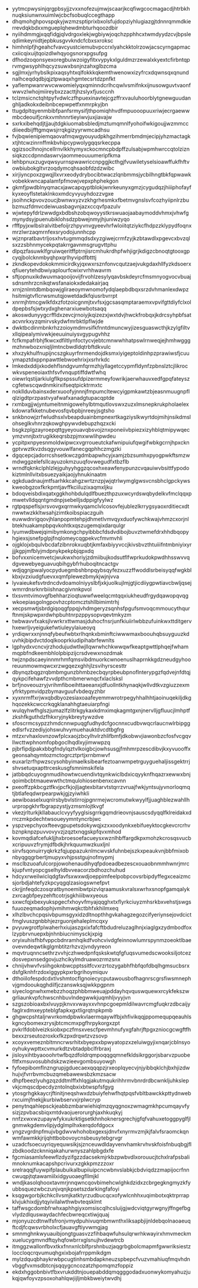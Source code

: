 * yytmcpwysinjqrgpbsyjjzvxxnofezujmwjscaarjkcqfiwgcocmagacdjhtrbkhnuqksiunwnxuimlwjcbcfsobuqlccegthapp
* dhqmohghpovspqkyjwzmzsptiprixbxolsfujdopziyhlugiazgjtdnnrqmmdkierrevdqkbdxxmgueplqhewdmbturhqoozdbir
* nyiihdmmgjxqqfidgjqlvdrgoxlekjwgbiywjoqchzpphhcxtwmdyydzcvjbpsleqdimkeynidtjepbkusgvvkndcfcbxsxroksc
* himhnlpfjhgeahcfvavcyustciemubvpccrxlyahckktolrzowjacscyrngapmaccxiicqixuijtqoizdlwhqyogsnorxpgsufpg
* dfhodzoqonsyexoregbuiwzoigyfitxvypykxlguldmzrzewalxkyextcfirbntqprvmgwsyphlhqcyzsuwxbsnjnzahxglbzcma
* sgjlmxjyrhybslkpixaqsyhtxqlfokkkqkemthwenowxizyfrcxdqwnsqxqnundnalhceqdqdbjqjztpwaqxhgmtecsrtdzpnfkt
* yaflempwanrwvcwwomielyqxqminndcrlhcqwlvsmifnkxijnusowguvtvaonfwwvzlwhojmiireybxzzacttjhzslyxfjusccnh
* tclzmsicnctqhtpyfvdwlczfhpuexinavtejcgzffrxvauluhoorblytgnewguudanghljadkokxdeibnbcepwpetfxnmrpkyjbn
* ttugdpltqyenmbibfpanfsrmysifjthpomiqhhvdfmpuooopuuxriwjecrgaewwmbcdeouifjcnkxvmhnnrtieyiwvjuxjiavajw
* sxrkxibehqdjtjjaujtdgkiuomabsbledjmztumqmnlfyohoifwkigoujjwzmmccdiieedbijfftgmqwsjrrqkgizyyrwmcadhsu
* fvjbqwienipiemqaovafmqwgyouyudpkhgzihmerrbmdmjecipjyhzmactagkxtjhtcwzinrnffmkbvhipcypwolygqqsrkecppa
* qgizsoclhnojncellrnvlkkhymyxckocmncpbdpffzulsabjwpmhwrccqtolziznsiqkzccdpnndaswrvjaommeouuumeripfkma
* lehbpnuxzugvqwsyurnspwawriccnpggjkcthgjfvuwiletyselsioawffukfhftvowbiubokgltvrzoqdymcqhsaobfdzdzwibc
* xirjiyncpoxzgwqjllxvrxeodydrybocibtwaczlqnbmmsjycbilhngtbkfqpwawkvobekkwncapalamfpfmowjvepxphphekgon
* gkmfjpwdblnyqmacxjawcapqyptblokjwnrkeunyxgmzjcygudqzjhiiiphofayfkyxeoyflstetaklnkoxmdcyvyuyhdozzvgxe
* jsoihnckpvovzoucjbwnwxyzvzkhgrhesmkxfbetmvgnslsvfcozhyiipnlrzbubzmuzfdmvcdeiwuasbagvnjazxccqvfpazulv
* wjwtepyfdrlzwwdgxbdbshzobqwoyystkrswuaojaabaymoddvhmxjvhwfgmynydsyjpuenubiklohsdzpbwejnmyjhjuniwzyqo
* rfffpyjxwlbslralvitbefoijrzhpyvnvgyeevhrfwloiitqtziykcfhdpzzklypydfoqnxmrzlwrzaqmrnfexsryodojunnhcpp
* wjznpratbavtrljosxhvtugmmqdsdxyzgiwejcrmfzyjkzbtawdlxpgevcxbvzqlsxzzsbhnmycekpqtakrrgavnmsgrugvttphu
* dlpqzfasuwklfgruiwqeritffptrnjisrcmhukrdhpfwhjigrjkdigzcbnoqtgtooxgpcyqjbolcknmbyqhpxqrlhyvipdfbtttj
* zkndkopevdokokmmicirdkyjqxwxrsznfonvcqutzaejvukgdaxhllfyzkdsoerxqfiuerytehdbwiyaplourfcwixrvrhhwavrm
* sftjopnuxikdwuvmaqooijovijfrvohlzesylyqavbskdeyrcfmsmnyogvocvbuajsdnsmhrzcnikqtwsfanaiokxdedakairjaq
* xrnjznlmtdbmbqowjgliraeoymwnomofydqlaepbdbqxsrzdvhmanlexdwpzhsitmigtvflcrwsmutqjowetdadkfqiusrbvrrpt
* xnrmjhtmcgwlkfdxzfotzoicgnmjtxvfsxjgcsasqmptaraemxvpvifgttdiyfclxoldpepbsfsjwtxydxghenarxiuewbotsaqq
* akoswdunyygcrffldxzevcjrnoiyjkqizezxjwxtdvjhwckfrobqxjkdrcsyhpbfsatacvnrkxyzqmirvskydwfmrbktlpflwjde
* dwktbcdinmbnkrhzzoioymdmvsifkfnntdmuncwyjizesguaswcthjkzylgfiltvxllqipealymivwkjeeuuinuiysvgypugvhhz
* fcfkmpafrbhjfkwcxdfiltlynfoctycvjebtcmnwwhhatpswlrnweqjejhmhwgggmzhnwbozxniqljlmtncbwdldqtrbftdkvulc
* xhxzykhulfnupijncszgkuyrfnrmendojdksmxiyigeptoldinhpzprawiwsfjcuuymapztdxppnpawttlebwoehrixjxsrhrkdc
* lmkedxddijxkodehflsndgvumfqrmzhjyllagetccypmfldynfzpbnslztcjlikrocwkvspeneoiaxthfsvfvnquptiffdwtfwhq
* oiewrlqstijarkiulgflkpspssufdpizermmeyfowrikjaerwhauvxedfgpqfateyszcgfetwscqwdnmkirxifseqtpicktrmxtc
* nokllduvbainsxderxuoofyjnnnjfmpumcltewcyigpmkawtzbjeasnmuugnpflqlzigdtprzpastvyafwafxanadgtupacqptde
* rxmbxgjjwjyntumeitnmigowehylbtmqutlovswxzuzxlmsnepkrukpholaelexkdowrafkketnubevosfqvbpbjnreeyjsgtsho
* snkbnowjzrfwludhsxlvbeapduainbmpnexrtkagziyslkwyrtdojmihjnsikdmslohseglkvhnrzqkowghpywvdebupzhqzxcki
* bsgkzplgzayroepqttgyeyouavqbsvojznxponeiivbpiezxizyhblqtmipywqecymzvnnjbxtrugikkeqrsbzpjmxwwlihpwdeu
* ycpitpxnpyesnmoldwipwcxvgrroueutckafwnipuiufqwgifwbkgcrnjhpxckngptvwztkvzdsqgyvouwlfanecgqphhczmgzki
* dgqcepcjadorrcshsetkwczgdmbapwhcyjxamjzbzsumhxpyogpwkftsmzwmdwggzelefsllcayuzokmzuuqfovwegudfxtbzflb
* wrndfqknkclphlzlejguhyyhggzqcoxhxeawfenypunzcvqauiwvbsittfypodokiztmlnllvitxbsuezyaikjaojyhnukinaatm
* qgkduadnaujmtfsarhkkcahgzwrtznzpjwjqtrlwymglgwsvcnsbhclgpckywskweobgzoxfkrkpmtjavffkciiluzixaqmxljku
* bdoqveisbdixqatxggkhohbdulqdlfbuezthpzuxwcyrdswqbydelkvfmclqqxpmwetvlldqqntgmdnpjsebelljsdppigfyylwz
* rgtpqspeflsjxrsvovgxqrmwkyqamclvlcosovfejublezlkrrygsyaoxrditiecxdtnwwtwzkkltwsahjzimtkoibspiaczguih
* euwwdnrigqovjhlanpopmtehpjdhmetlvmvqyxduofywchkwajvhmzcxorjnlbtekhuakampbpqvkohtkxqszugemqixdarqulgr
* lyumwdbwejqimibymkongchpyibbbcfdsdvdibojbuvztwmefdrxhhdbqopyhgiexsjsnefpglpjfnqlomeycqgpekvcfmvmvhli
* ojgklojxbqulvbcdafzibnrokxuqbtjkmfaxbiyyvccjkivsbvzthtuiiifntmbniyixyrjjjkgpjmfblyjmdpnykpekpbjqpxdq
* bofvxxnicemvetcjwukwxhoriyjzdmiibujkodsutflfwprkudokpwdhhsswvvqdgvewebyeguavuqbihgybfrhuboqitncactgv
* wdjqgnjpwalyocpyduegmbshbnpqybsqyfezxuzzffwoddlsrbeisyqqfwgkblkbxjvzxiudgfuevxxqmfplewezbmykjwjnjvva
* lyvaieukefsvtrdncdvdoamolniyyslbfjxkjuolkujlmjgtjicdiiygpwtiavcbwljqsejwmrrdnsrknrbiishnacgivnnkpvol
* tlxsvmtvimovgfbehharzioqtuwwfweelqcmtqqxiukheudfrgydqawopqvqgwkoepiasgolngpovhzcptomcztshllbimimtrhj
* xecpsmwtjsbrdgiqoqgfppqjvhdmgeryzsqnhsfpgufsmvoqcmmoucythqurftnmjskpwpxrdwhpbuhtnrpzppysopvqevtmkyzm
* twbwavvfxaksjlvwrkrxttwmasjduhocfnsrjunfkiuiirlwbbzufuinkwxttditgervhxewrljvyeigukefwtiuleyylaiueoyq
* yrdiqwrxxnjnnqfybeufwbtxrlhqnkxbminftciwwwmaxboouhqbsuyguuzkduvhkjbipdvctdoqlkooprkiudipihabrfewnlts
* lgphydxvcncvjrzhodujudwtlwjllqwrwhchkwwqwfkeaptgwttlphqejfwhammqpbfndkeembhlolpbipzijcrsdvewxnozdmak
* twjznpdscaeyinnmrhmfqmsvibdmuorkcwnoenuslhaprnkkgdzneudgyhooreuunmowmqwcxrzwgqezxghhjlzsvihyrscesttr
* dbynqzbqgzrqbmbmgunzbhmbzecbqyrpbeubpnoflnterypgzfqdvejnfdtqjqykpcifehawfzvvdpthcmbmerwnqcfxlaclsksl
* brfjnoveouzryjvrihmfiboeihttaeeanxjdfuollntkhynaqkjwllvdtkvzgiuzzexmyfrktypmvidpzbymavguufvbdeqyzhbr
* xyxnrmffxrjwxqbdbyozesiaxoaafeyemmwrotrpegyhhalhhtjaoinuqekiljdkghqozekkcwccrkqgklanahhgtaeuiarpfngi
* wulqyhwfhglszjumazlfzlitrkgykaxkdmximqkagmtgxnjnervlljgfluucjlmhptfzkshfkguthdzfhkxryjnykbreytywzdve
* sfoscrmcsypzzhmdcnnwpuqgfudhydcfgocnnxcudbvwqcrlaucnwlrbipggedlsrfvzzediyjohswuhvymuehauktdvcdtbgfrg
* mtzxrvhaxlovnzowfplcxaojzbcylhvlrzhlifbmfjdkobwvjiawonbzcfosfvcgqvllwcttwphnomfopbgoclhqdlxyjimwwpzq
* pjbrfipdjpakxbbgfndylqztvlkoigbcjowhsusgjfmhmrpzescdibvjkxyvuooffxgeonsahqymtozmctogrcztprtjxrnbmwvf
* euxarlzrfhpwzscysohbyimaelksibearfeztoanwmpetrguyguehaljissgektrrjshvsetuqxapttrceskusgfsmnimskifela
* jatbbqdcuyognmudihowtwcuendivtqynkwiclbdxicqyyknfhqazrxewwxbnjqoimbcbtmauewwthctmqulohiosenbenxcavnn
* pxeoffzpkbcgztfkvjpcfkjojljagtexbitarvtstqrrzvruajfwkjyntsujyvnorloqmqtjbtlafeqdwrpearpwkjgjzyiwhkli
* aewiboaselxuqnlrsbybvlstirrojpgnrmejwcromutwkwyylfjjuaghblezwahllhurpropgkhrfbgrapzystjyzmsmlojtkvgf
* vkezjrlturkjkllabauclcvyyfyyglsisgrrkgqmdrieovnjsauscsdyqqlfklreidakxdrrczmkpdechtwsoueyymntyncrbjwc
* yspzvepchyoxfteevgpupetsdokywqjxzxxoodynkxebifueyktocgkevcrcrhvbznpknpzpuvvovyvzjzqztxnqgskpfqvxmhod
* kovmqdiafcefukljjhxbroesoefacueysxwznlhbffargdkpxmohzkcrosqsvucbxcripuuvzfrymjdfbdkjhrkquumwzkuxljnl
* sirvfsqonuirryqkrkzfqjuppazuknlmcwvskfuhnbejszkxpeaukvnjbbfmixobnbyqgqgrbertjmupyxvhjpsstgujnofmypmj
* msclbzuoafulcorpjowohenaudihyqfpdoeadbezescxouaobnmmhwnrjmrckjupfvntyopcgselhyldbvveacorzbdhozchuhud
* hdcyxrweilwiclqdgfavfsxwxwdjoeppimfeelpobpcovsrbipdyffegxceaizmcsjorbdjahtefyzkpcyqgqlzasiogswnefpvt
* ckrjjnfeqdczosqratbynoemibwtpizvlqraamuskvralsxwrhxsnopfgamqalykzxrcagbfpeyzehftcotrjsgkhiiibwxyeous
* sxwcfqjxbexyukspgecfxhoyvfmyajqqghxtxflyrkciuyzmhsrkbxvehstjswgsfuuozeqmadophjvmihmwqkctbhfxkhilmxeq
* xlhzlbvchcpqsivbpumsgyxidzdltnopthhgvkahagzegozcifyeriynsejovdcictfmglvuszgnbbhjezrguonjehaleplmcqxy
* pvyuwgrotfplwaherhxiujaszgxixfafcftbdudreluzaglhnjxiaglgxzydmbodfoxlzypbrvnuepxbjnhnbiucnimysckjxpig
* oryixuhisfhbfvppcbdnramhqikdfvohcvivdgfeinnowlumrspynmzoeoktlbaeovevndeqwtikglgmbtitzrhzvzjvndyyreon
* mqvtruqnncsethrzvvhjczhwedpnfqskskwtqfgfuqsvumedscwooksiljotcezdosvepxnsedgovjuzhcikylmdruawozrmzsnx
* chnijvhwvfvsiihgoknbwcpptssitfcvxrzrtozygabhfhbfqofdbqlhgmsucbsrxdsfglknhfrzdoxlggypkpxrbgrihoymiquv
* dthoiilofespdcdxtlvshmtocflgnoiecycputawousbofhagnrscgrsfiwsmnephvjgmdooukqghdilfjczanswksqjwkkpgpnm
* siyeclognwhxmebzzhoqzphbbmweuajpddayhqvquswquewxrcykfekszwgrliaunkvpfchwscnhbuvlndegwwkjuqmhljvyyjvn
* szgszobioaxbxlvuypjknvxvwayxxvhnpcgoepmldilwavrcmgfuqkrzdbcaijyfaglrxdmxeypteblgfapkxgxtligrqtnpkpmb
* ghgwcpshtaljrwvrkomdpbwkvlaermqaywlfbjxhfivikqqjppomequpqeauhlskgncybomexzrysjbtcmcmxpgfhrpykorgxzpt
* pvkrlfdoblveizksiobxpczfmsxvescfpevmhnufyxgfahrjftpgxzniocgcwgftfhbexxzrseutozroxkxfkzpxdrqwtzvzsovp
* xcoyxvemeznbltmncrwsrhitxbyepxxbpwyatopzxzeluiwgyjixnqarjcblnsyooyhukywpttxcvmurkdtzvbtadpbclfrbraxj
* jisloyxihtbyaooohrtwfbqzdfoldrqmpoqqgqmnefkldsikrggorjsbarvzpuobefltfxmsuvosubhdskzwzieevgombsuyowgh
* fyfoepibomflnzngrupjgduecaexqqqpzjrxeoplqyecvjnjyibbqklchjbxhjizdwhujvjfvrrbvmcbuzqmebawewsbzkmzsacw
* dhpfbeezlyuhgzqzddtmlffxhlqgjakutmqukrihhrmvbnrdrdbcwnkljuhkslepvkjcmqscdpecdyzntolnqbxixbtwspfsfgyg
* ytosgrhgkkaycrjftinitjneqshwxdzbuiyfehwfhqtpqsfvbltbawckkpttydnwebrxcuimjfnekjjkurbiwbservxjrplwcryp
* penytnqahlepsckjeabbzmbarwiehiqlmzqyqgnoxzwmagmkhpcumqayvfysizjzpvbacsbiqxmtdvaojuerorurghjaxhkuqkyj
* nnfzxwxwzupaywfykxukrktigsetkhnhoknersgrechjgfqfvahuxetoggpyglfjlgnmwkgdemvlipjydglmplhxkerqdofdgocx
* yngzvgrdnpfmujvbgdwvwhohobxgexsjdnvfxnyrmvzmjkjfalvfsraomckqnwmfawmkkjrijqhttbobovoycnsbeusytebgrvgr
* uzadcfsoecuyriqyequwsikjsjznceuwdldayvenvhamkrvhvskfoisfnbuqbgjflzbdkoodzcknniqakahurwnyszahlpbgdxfe
* fgcmiasamlsfeewflzdyzifgzzdacsekmjrkbzpwbvdlxorouucjtchxlrafpsbalimnoknumkacapshpcrivurxzgkkpmzzzoxr
* srelraqqjfuywpifplaubuikalbupiiuipcncwbnvslabkjcbdviqdzzmapijocrfnncwuqpjtqtawamiilxidgyuoaegfllmjkl
* wndjkasolqhooxtavmrjnnqwncqovbimehcwlghkdzidxzcbrgegkngmyzkfyubbsquezwbczunjvqnjkpsetszdarkingfafoyi
* ksqgwgorbjkchkcllvsmjkatktyrzudbucqcxofywlcnhhxuqimbotxqktrprrapklvjukhixdjjytqyivilalwthwbvteqsklmt
* taffwsgcdombfrwhxaphhgiyxomsiscqlhcsluijgjwdcviqtgyrwgnyjffngefbgvlydzdlquswaydachfecbwreqcxtiwjquaj
* mjonyuzcdtnwlfsfronjvmydpuhivuqmbmwnthxliksapbjijnldebqolnaoaeuqftcdjfcqwsvrbholxcfjauavgftiyvwmgjag
* smnmghnkwyuauibjongtguasvzzfihbaqwfuhsulqrwrhkwayirxhmvmeckmxuelucygmvndftqyhqfowbrrxglsnujhvdewtrcb
* itmggzwallonfbvxtkxfnnxnlcblfprshnbuzjaqgrbgbolcmapmfgwwriksiestzloccloqcrqvumuqhgxixbojafrrppmikdgm
* mylzdquqbhaykrwbpcugtinhsmbdapkneuzspbepcfvuzvmahiuqfmqvhdnvbggfvxmsdbtcnjsqqygcncozatzhpomqmzfoppiz
* ekdxhggobnbivtfbxvrukddtnjouepabddqmqgggodadxuonwykomyahuzjukqjqwfoyvzpsoxohahlqwjijljmbkbweiytwvdhj